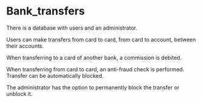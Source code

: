 # Bank_transfers
<p>There is a database with users and an administrator.</p>
<p>Users can make transfers from card to card, from card to account, between their accounts.</p>
<p>When transferring to a card of another bank, a commission is debited.</p>
<p>When transferring from card to card, an anti-fraud check is performed. Transfer can be automatically blocked.</p>
<p>The administrator has the option to permanently block the transfer or unblock it.</p>
